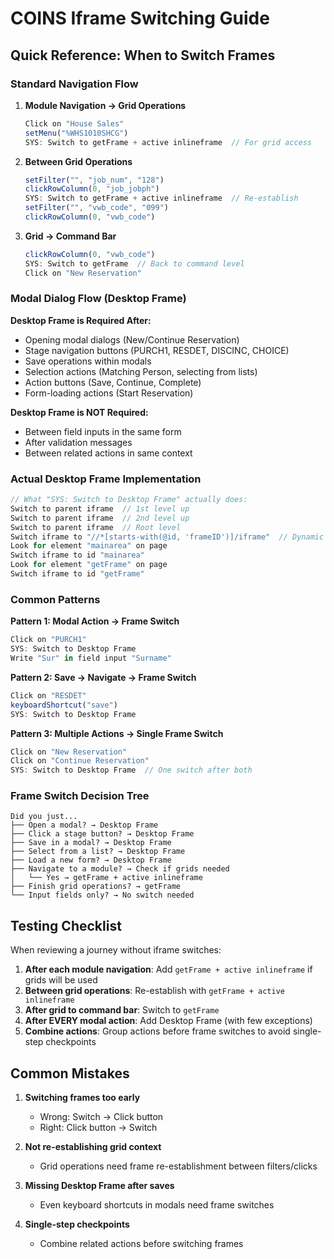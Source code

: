 # COINS Iframe Switching Guide

## Quick Reference: When to Switch Frames

### Standard Navigation Flow

1. **Module Navigation → Grid Operations**
   ```javascript
   Click on "House Sales"
   setMenu("%WHS1010SHCG")
   SYS: Switch to getFrame + active inlineframe  // For grid access
   ```

2. **Between Grid Operations**
   ```javascript
   setFilter("", "job_num", "128")
   clickRowColumn(0, "job_jobph")
   SYS: Switch to getFrame + active inlineframe  // Re-establish
   setFilter("", "vwb_code", "099")
   clickRowColumn(0, "vwb_code")
   ```

3. **Grid → Command Bar**
   ```javascript
   clickRowColumn(0, "vwb_code")
   SYS: Switch to getFrame  // Back to command level
   Click on "New Reservation"
   ```

### Modal Dialog Flow (Desktop Frame)

**Desktop Frame is Required After:**
- Opening modal dialogs (New/Continue Reservation)
- Stage navigation buttons (PURCH1, RESDET, DISCINC, CHOICE)
- Save operations within modals
- Selection actions (Matching Person, selecting from lists)
- Action buttons (Save, Continue, Complete)
- Form-loading actions (Start Reservation)

**Desktop Frame is NOT Required:**
- Between field inputs in the same form
- After validation messages
- Between related actions in same context

### Actual Desktop Frame Implementation

```javascript
// What "SYS: Switch to Desktop Frame" actually does:
Switch to parent iframe  // 1st level up
Switch to parent iframe  // 2nd level up  
Switch to parent iframe  // Root level
Switch iframe to "//*[starts-with(@id, 'frameID')]/iframe"  // Dynamic modal frame
Look for element "mainarea" on page
Switch iframe to id "mainarea"
Look for element "getFrame" on page
Switch iframe to id "getFrame"
```

### Common Patterns

**Pattern 1: Modal Action → Frame Switch**
```javascript
Click on "PURCH1"
SYS: Switch to Desktop Frame
Write "Sur" in field input "Surname"
```

**Pattern 2: Save → Navigate → Frame Switch**
```javascript
Click on "RESDET"
keyboardShortcut("save")
SYS: Switch to Desktop Frame
```

**Pattern 3: Multiple Actions → Single Frame Switch**
```javascript
Click on "New Reservation"
Click on "Continue Reservation"
SYS: Switch to Desktop Frame  // One switch after both
```

### Frame Switch Decision Tree

```
Did you just...
├── Open a modal? → Desktop Frame
├── Click a stage button? → Desktop Frame
├── Save in a modal? → Desktop Frame
├── Select from a list? → Desktop Frame
├── Load a new form? → Desktop Frame
├── Navigate to a module? → Check if grids needed
│   └── Yes → getFrame + active inlineframe
├── Finish grid operations? → getFrame
└── Input fields only? → No switch needed
```

## Testing Checklist

When reviewing a journey without iframe switches:

1. **After each module navigation**: Add `getFrame + active inlineframe` if grids will be used
2. **Between grid operations**: Re-establish with `getFrame + active inlineframe`
3. **After grid to command bar**: Switch to `getFrame`
4. **After EVERY modal action**: Add Desktop Frame (with few exceptions)
5. **Combine actions**: Group actions before frame switches to avoid single-step checkpoints

## Common Mistakes

1. **Switching frames too early**
   - Wrong: Switch → Click button
   - Right: Click button → Switch

2. **Not re-establishing grid context**
   - Grid operations need frame re-establishment between filters/clicks

3. **Missing Desktop Frame after saves**
   - Even keyboard shortcuts in modals need frame switches

4. **Single-step checkpoints**
   - Combine related actions before switching frames